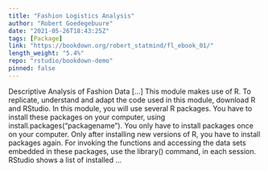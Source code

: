 ```yaml
---
title: "Fashion Logistics Analysis"
author: "Robert Goedegebuure"
date: "2021-05-26T18:43:25Z"
tags: [Package]
link: "https://bookdown.org/robert_statmind/fl_ebook_01/"
length_weight: "5.4%"
repo: "rstudio/bookdown-demo"
pinned: false
---
```


Descriptive Analysis of Fashion Data [...] This module makes use of R. To replicate, understand and adapt the code used in this module, download R and RStudio. In this module, you will use several R packages. You have to install these packages on your computer, using install.packages(“packagename”). You only have to install packages once on your computer. Only after installing new versions of R, you have to install packages again. For invoking the functions and accessing the data sets embedded in these packages, use the library() command, in each session. RStudio shows a list of installed ...
